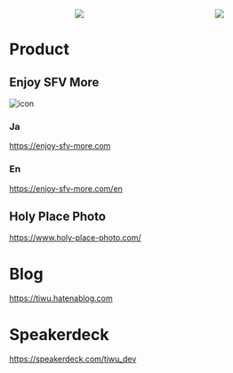 <div style="display:flex; justify-content:space-around;">
  <img src="https://github-readme-stats.vercel.app/api?username=tiwuofficial&count_private=true&theme=radical" />
  <img src="https://github-readme-stats.vercel.app/api/top-langs/?username=tiwuofficial&layout=compact&theme=radical" />
</div>

# Product

## Enjoy SFV More

![icon](https://enjoy-sfv-more.com/src/img/hero-logo.png)

### Ja
https://enjoy-sfv-more.com

### En
https://enjoy-sfv-more.com/en


## Holy Place Photo

https://www.holy-place-photo.com/

# Blog

https://tiwu.hatenablog.com

# Speakerdeck

https://speakerdeck.com/tiwu_dev
